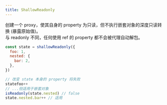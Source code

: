 ```yaml
---
title: ShallowReadonly
---
```


<n-card title="ShallowReadonly" :bordered="false">
     创建一个 proxy，使其自身的 property 为只读，但不执行嵌套对象的深度只读转换 (暴露原始值)。
    <br />
    与
    <n-tag>readonly</n-tag>
    不同，任何使用
    <n-tag>ref</n-tag>
    的 property 都不会被代理自动解包。
    
  ```js
  const state = shallowReadonly({
    foo: 1,
    nested: {
      bar: 2,
    },
  })
  
  // 改变 state 本身的 property 将失败
  statefoo++
  // ...但适用于嵌套对象
  isReadonly(state.nested) // false
  state.nested.bar++ // 适用
```
</n-card>

